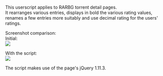 This userscript applies to RARBG torrent detail pages.  
It rearranges various entries, displays in bold the various rating values, renames a few entries more suitably and use decimal rating for the users' ratings.

Screenshot comparison:  
Initial:  
[![](https://i.imgur.com/1kvPT56l.jpg)](https://i.imgur.com/1kvPT56.jpg)

With the script:  
[![](https://i.imgur.com/7l6Ht6Il.jpg)](https://i.imgur.com/7l6Ht6I.jpg)

The script makes use of the page's jQuery 1.11.3.
